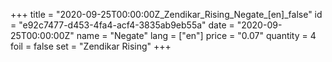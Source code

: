+++
title = "2020-09-25T00:00:00Z_Zendikar_Rising_Negate_[en]_false"
id = "e92c7477-d453-4fa4-acf4-3835ab9eb55a"
date = "2020-09-25T00:00:00Z"
name = "Negate"
lang = ["en"]
price = "0.07"
quantity = 4
foil = false
set = "Zendikar Rising"
+++
